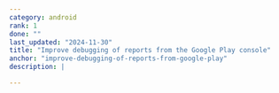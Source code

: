 ```yaml
---
category: android
rank: 1
done: ""
last_updated: "2024-11-30"
title: "Improve debugging of reports from the Google Play console"
anchor: "improve-debugging-of-reports-from-google-play"
description: |

---
```

